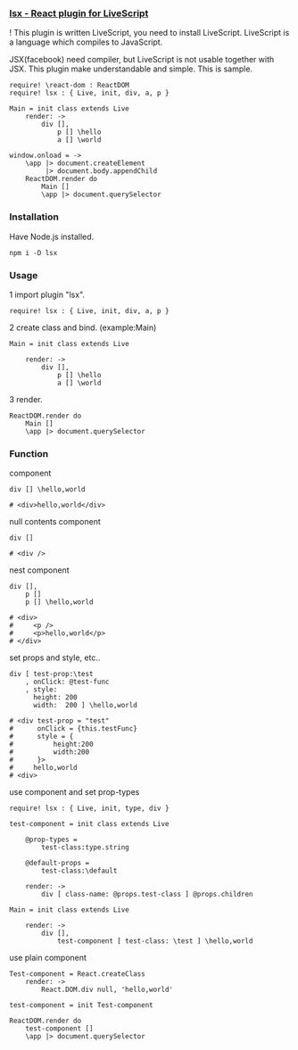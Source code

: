 ### [lsx - React plugin for LiveScript](https://github.com/sakanabiscuit/lsx)

! This plugin is written LiveScript, you need to install LiveScript. LiveScript is a language which compiles to JavaScript.

JSX(facebook) need compiler, but LiveScript is not usable together with JSX. This plugin make understandable and simple. This is sample.

    require! \react-dom : ReactDOM
    require! lsx : { Live, init, div, a, p }

    Main = init class extends Live
        render: ->
            div [],
                p [] \hello
                a [] \world

    window.onload = ->
        \app |> document.createElement
             |> document.body.appendChild
        ReactDOM.render do
            Main []
            \app |> document.querySelector

### Installation

Have Node.js installed.

    npm i -D lsx

### Usage

1 import plugin "lsx".

    require! lsx : { Live, init, div, a, p }

2 create class and bind. (example:Main)

    Main = init class extends Live

        render: ->
            div [],
                p [] \hello
                a [] \world

3 render.

    ReactDOM.render do
        Main []
        \app |> document.querySelector

### Function

component

    div [] \hello,world

    # <div>hello,world</div>

null contents component

    div []

    # <div />

nest component

    div [],
        p []
        p [] \hello,world

    # <div>
    #     <p />
    #     <p>hello,world</p>
    # </div>

set props and style, etc..

    div [ test-prop:\test
        , onClick: @test-func
        , style:
          height: 200
          width:  200 ] \hello,world

    # <div test-prop = "test"
    #      onClick = {this.testFunc}
    #      style = {
    #          height:200
    #          width:200
    #      }>
    #     hello,world
    # <div>

use component and set prop-types

    require! lsx : { Live, init, type, div }

    test-component = init class extends Live

        @prop-types =
            test-class:type.string

        @default-props =
            test-class:\default

        render: ->
            div [ class-name: @props.test-class ] @props.children

    Main = init class extends Live

        render: ->
            div [],
                test-component [ test-class: \test ] \hello,world

use plain component

    Test-component = React.createClass
        render: ->
            React.DOM.div null, 'hello,world'

    test-component = init Test-component

    ReactDOM.render do
        test-component []
        \app |> document.querySelector
